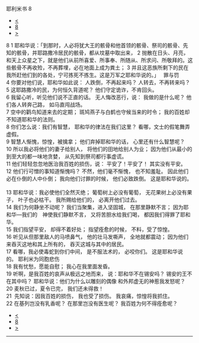 ﻿





 耶利米书 8




* [<](bible/JER07.md)
* [8](bible/JER.md)
* [>](bible/JER09.md)



 
8 
1 耶和华说：「到那时，人必将犹大王的骸骨和他首领的骸骨、祭司的骸骨、先知的骸骨，并耶路撒冷居民的骸骨，都从坟墓中取出来， 
2 抛散在日头、月亮，和天上众星之下，就是他们从前所喜爱、所事奉、所随从、所求问、所敬拜的。这些骸骨不再收殓，不再葬埋，必在地面上成为粪土； 
3 并且这恶族所剩下的民在我所赶他们到的各处，宁可拣死不拣生。这是万军之耶和华说的。」    罪与罚  
4 你要对他们说，耶和华如此说： 人跌倒，不再起来吗？ 人转去，不再转来吗？  
5 这耶路撒冷的民，为何恒久背道呢？ 他们守定诡诈，不肯回头。  
6 我留心听，听见他们说不正直的话。 无人悔改恶行，说： 我做的是什么呢？ 他们各人转奔己路， 如马直闯战场。  
7 空中的鹳鸟知道来去的定期； 斑鸠燕子与白鹤也守候当来的时令； 我的百姓却不知道耶和华的法则。     
8 你们怎么说：我们有智慧， 耶和华的律法在我们这里？ 看哪，文士的假笔舞弄虚假。  
9 智慧人惭愧，惊惶，被擒拿； 他们弃掉耶和华的话， 心里还有什么智慧呢？  
10 所以我必将他们的妻子给别人， 将他们的田地给别人为业； 因为他们从最小的到至大的都一味地贪婪， 从先知到祭司都行事虚谎。  
11 他们轻轻忽忽地医治我百姓的损伤，说： 平安了！平安了！ 其实没有平安。  
12 他们行可憎的事知道惭愧吗？ 不然，他们毫不惭愧， 也不知羞耻。 因此他们必在仆倒的人中仆倒； 我向他们讨罪的时候， 他们必致跌倒。 这是耶和华说的。     
13 耶和华说：我必使他们全然灭绝； 葡萄树上必没有葡萄， 无花果树上必没有果子， 叶子也必枯干。 我所赐给他们的， 必离开他们过去。     
14 我们为何静坐不动呢？ 我们当聚集，进入坚固城， 在那里静默不言； 因为耶和华—我们的　神使我们静默不言， 又将苦胆水给我们喝， 都因我们得罪了耶和华。  
15 我们指望平安， 却得不着好处； 指望痊愈的时候， 不料，受了惊惶。     
16 听见从但那里敌人的马喷鼻气， 他的壮马发嘶声， 全地就都震动； 因为他们来吞灭这地和其上所有的， 吞灭这城与其中的居民。     
17 看哪，我必使毒蛇到你们中间， 是不服法术的， 必咬你们。 这是耶和华说的。 耶利米为同胞悲伤  
18 我有忧愁，愿能自慰； 我心在我里面发昏。  
19 听啊，是我百姓的哀声从极远之地而来， 说：耶和华不在锡安吗？ 锡安的王不在其中吗？ 耶和华说：他们为什么以雕刻的偶像 和外邦虚无的神惹我发怒呢？  
20 麦秋已过，夏令已完， 我们还未得救！  
21  先知说：因我百姓的损伤， 我也受了损伤。 我哀痛，惊惶将我抓住。     
22 在基列岂没有乳香呢？ 在那里岂没有医生呢？ 我百姓为何不得痊愈呢？ 
* [<](bible/JER07.md)
* [8](bible/JER.md)
* [>](bible/JER09.md)





---









